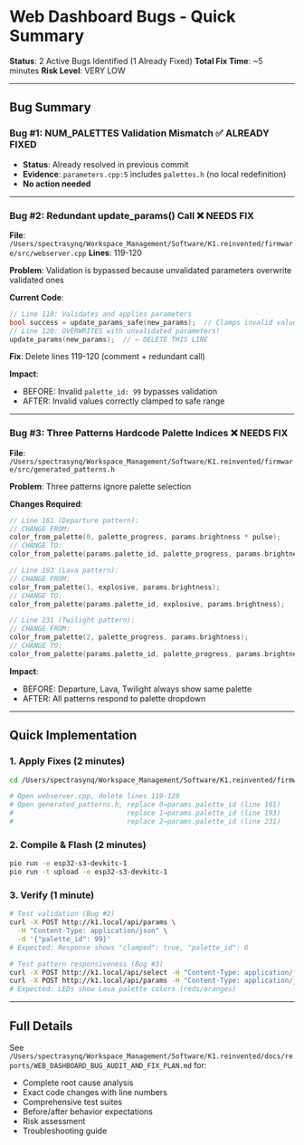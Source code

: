 # Web Dashboard Bugs - Quick Summary

**Status**: 2 Active Bugs Identified (1 Already Fixed)
**Total Fix Time**: ~5 minutes
**Risk Level**: VERY LOW

---

## Bug Summary

### Bug #1: NUM_PALETTES Validation Mismatch ✅ ALREADY FIXED
- **Status**: Already resolved in previous commit
- **Evidence**: `parameters.cpp:5` includes `palettes.h` (no local redefinition)
- **No action needed**

---

### Bug #2: Redundant update_params() Call ❌ NEEDS FIX

**File**: `/Users/spectrasynq/Workspace_Management/Software/K1.reinvented/firmware/src/webserver.cpp`
**Lines**: 119-120

**Problem**: Validation is bypassed because unvalidated parameters overwrite validated ones

**Current Code**:
```cpp
// Line 118: Validates and applies parameters
bool success = update_params_safe(new_params);  // Clamps invalid values
// Line 120: OVERWRITES with unvalidated parameters!
update_params(new_params);  // ← DELETE THIS LINE
```

**Fix**: Delete lines 119-120 (comment + redundant call)

**Impact**:
- BEFORE: Invalid `palette_id: 99` bypasses validation
- AFTER: Invalid values correctly clamped to safe range

---

### Bug #3: Three Patterns Hardcode Palette Indices ❌ NEEDS FIX

**File**: `/Users/spectrasynq/Workspace_Management/Software/K1.reinvented/firmware/src/generated_patterns.h`

**Problem**: Three patterns ignore palette selection

**Changes Required**:

```cpp
// Line 161 (Departure pattern):
// CHANGE FROM:
color_from_palette(0, palette_progress, params.brightness * pulse);
// CHANGE TO:
color_from_palette(params.palette_id, palette_progress, params.brightness * pulse);

// Line 193 (Lava pattern):
// CHANGE FROM:
color_from_palette(1, explosive, params.brightness);
// CHANGE TO:
color_from_palette(params.palette_id, explosive, params.brightness);

// Line 231 (Twilight pattern):
// CHANGE FROM:
color_from_palette(2, palette_progress, params.brightness);
// CHANGE TO:
color_from_palette(params.palette_id, palette_progress, params.brightness);
```

**Impact**:
- BEFORE: Departure, Lava, Twilight always show same palette
- AFTER: All patterns respond to palette dropdown

---

## Quick Implementation

### 1. Apply Fixes (2 minutes)
```bash
cd /Users/spectrasynq/Workspace_Management/Software/K1.reinvented/firmware

# Open webserver.cpp, delete lines 119-120
# Open generated_patterns.h, replace 0→params.palette_id (line 161)
#                            replace 1→params.palette_id (line 193)
#                            replace 2→params.palette_id (line 231)
```

### 2. Compile & Flash (2 minutes)
```bash
pio run -e esp32-s3-devkitc-1
pio run -t upload -e esp32-s3-devkitc-1
```

### 3. Verify (1 minute)
```bash
# Test validation (Bug #2)
curl -X POST http://k1.local/api/params \
  -H "Content-Type: application/json" \
  -d '{"palette_id": 99}'
# Expected: Response shows "clamped": true, "palette_id": 0

# Test pattern responsiveness (Bug #3)
curl -X POST http://k1.local/api/select -H "Content-Type: application/json" -d '{"id": "departure"}'
curl -X POST http://k1.local/api/params -H "Content-Type: application/json" -d '{"palette_id": 23}'
# Expected: LEDs show Lava palette colors (reds/oranges)
```

---

## Full Details

See `/Users/spectrasynq/Workspace_Management/Software/K1.reinvented/docs/reports/WEB_DASHBOARD_BUG_AUDIT_AND_FIX_PLAN.md` for:
- Complete root cause analysis
- Exact code changes with line numbers
- Comprehensive test suites
- Before/after behavior expectations
- Risk assessment
- Troubleshooting guide

